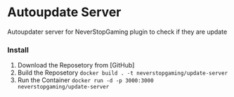 # Autoupdate Server
Autoupdater server for NeverStopGaming plugin to check if they are update

### Install

1. Download the Reposetory from [GitHub]
2. Build the Reposetory ``docker build . -t neverstopgaming/update-server``
3. Run the Container ``docker run -d -p 3000:3000 neverstopgaming/update-server``
